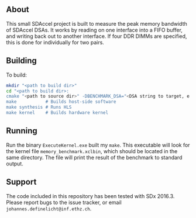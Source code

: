 About
-----

This small SDAccel project is built to measure the peak memory bandwidth of SDAccel DSAs. It works by reading on one interface into a FIFO buffer, and writing back out to another interface. If four DDR DIMMs are specified, this is done for individually for two pairs.

Building
--------

To build:

```sh
mkdir "<path to build dir>"
cd "<path to build dir>:
cmake "<path to source dir>" -DBENCHMARK_DSA="<DSA string to target, e.g. 'xilinx:tul-pcie3-ku115:2ddr:3.1'>"
make           # Builds host-side software
make synthesis # Runs HLS
make kernel    # Builds hardware kernel
```

Running
-------

Run the binary `ExecuteKernel.exe` built my `make`.
This executable will look for the kernel file `memory_benchmark.xclbin`, which should be located in the same directory. The file will print the result of the benchmark to standard output.

Support
-------

The code included in this repository has been tested with SDx 2016.3.
Please report bugs to the issue tracker, or email `johannes.definelicht@inf.ethz.ch`.

